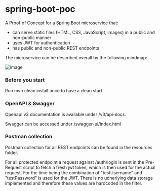 # spring-boot-poc

A Proof of Concept for a Spring Boot microservice that:
- can serve static files (HTML, CSS, JavaScript, images) in a public and non-public manner
- uses JWT for authentication
- has public and non-public REST endpoints


The microservice can be described overall by the following mindmap:

![image](https://user-images.githubusercontent.com/7413283/152059489-8c9e9a8a-ed3c-488e-aa6d-5081da1b39ae.png)

### Before you start
Run mvn clean install once to have a clean start


### OpenAPI & Swagger
Openapi v3 documentation is available under /v3/api-docs.

Swagger can be accessed under /swagger-ui/index.html

### Postman collection
Postman collection for all REST endpoints can be found in the resources folder.

For all protected endpoint a request against /auth/login is sent in the Pre-Request script to fetch a fresh jwt token, 
which is then used for the actual request. For the time being the combination of "testUsername" and "testPassword" is 
used for the JWT. There is no udnerlying data storage implemented and therefore these values are hardcoded in the filter.
